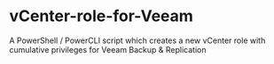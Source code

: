 # vCenter-role-for-Veeam
A PowerShell / PowerCLI script which creates a new vCenter role with cumulative privileges for Veeam Backup &amp; Replication
